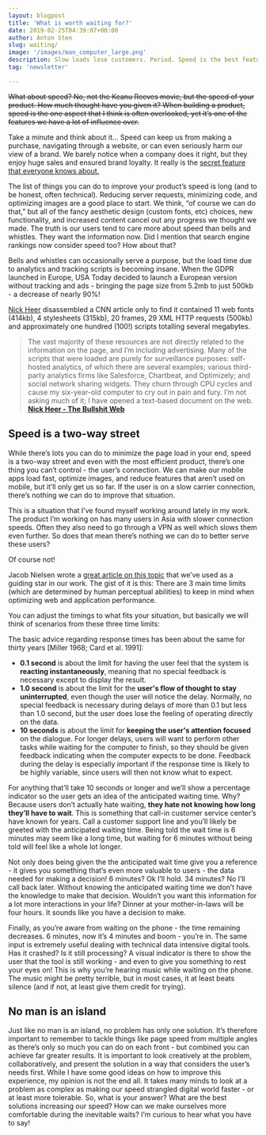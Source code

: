```yaml
---
layout: blogpost
title: 'What is worth waiting for?'
date: 2019-02-25T04:39:07+00:00
author: Anton Sten
slug: waiting/
image: '/images/man_computer_large.png'
description: Slow loads lose customers. Period. Speed is the best feature your website can have for your users and here’s why.
tag: 'newsletter'

---
```


~~What about speed? No, not the Keanu Reeves movie, but the speed of your product. How much thought have you given it? When building a product, speed is the one aspect that I think is often overlooked, yet it’s one of the features we have a lot of influence over.~~

Take a minute and think about it… Speed can keep us from making a purchase, navigating through a website, or can even seriously harm our view of a brand. We barely notice when a company does it right, but they enjoy huge sales and ensured brand loyalty. It really is the [secret feature that everyone knows about.](https://www.antonsten.com/secret-feature/)

The list of things you can do to improve your product’s speed is long (and to be honest, often technical). Reducing server requests, minimizing code, and optimizing images are a good place to start. We think, “of course we can do that,” but all of the fancy aesthetic design (custom fonts, etc) choices, new functionality, and increased content cancel out any progress we thought we made. The truth is our users tend to care more about speed than bells and whistles. They want the information now. Did I mention that search engine rankings now consider speed too? How about that?

Bells and whistles can occasionally serve a purpose, but the load time due to analytics and tracking scripts is becoming insane. When the GDPR launched in Europe, USA Today decided to launch a European version without tracking and ads - bringing the page size from 5.2mb to just 500kb - a decrease of nearly 90%!

[Nick Heer](https://pxlnv.com/blog/bullshit-web/) disassembled a CNN article only to find it contained 11 web fonts (414kb), 4 stylesheets (315kb), 20 frames, 29 XML HTTP requests (500kb) and approximately one hundred (100!) scripts totalling several megabytes.

>The vast majority of these resources are not directly related to the information on the page, and I’m including advertising. Many of the scripts that were loaded are purely for surveillance purposes: self-hosted analytics, of which there are several examples; various third-party analytics firms like Salesforce, Chartbeat, and Optimizely; and social network sharing widgets. They churn through CPU cycles and cause my six-year-old computer to cry out in pain and fury. I’m not asking much of it; I have opened a text-based document on the web.
**[Nick Heer - The Bullshit Web](https://pxlnv.com/blog/bullshit-web/)**


## Speed is a two-way street

While there’s lots you can do to minimize the page load in your end, speed is a two-way street and even with the most efficient product, there’s one thing you can’t control - the user’s connection. We can make our mobile apps load fast, optimize images, and reduce features that aren’t used on mobile, but it’ll only get us so far. If the user is on a slow carrier connection, there’s nothing we can do to improve that situation.

This is a situation that I’ve found myself working around lately in my work. The product I’m working on has many users in Asia with slower connection speeds. Often they also need to go through a VPN as well which slows them even further. So does that mean there’s nothing we can do to better serve these users?

Of course not!

Jacob Nielsen wrote a [great article on this topic](https://www.nngroup.com/articles/response-times-3-important-limits/) that we’ve used as a guiding star in our work. The gist of it is this: There are 3 main time limits (which are determined by human perceptual abilities) to keep in mind when optimizing web and application performance.

You can adjust the timings to what fits your situation, but basically we will think of scenarios from these three time limits:

The basic advice regarding response times has been about the same for thirty years [Miller 1968; Card et al. 1991]:
- __0.1 second__ is about the limit for having the user feel that the system is __reacting instantaneously__, meaning that no special feedback is necessary except to display the result.
- __1.0 second__ is about the limit for the __user's flow of thought to stay uninterrupted__, even though the user will notice the delay. Normally, no special feedback is necessary during delays of more than 0.1 but less than 1.0 second, but the user does lose the feeling of operating directly on the data.
- __10 seconds__ is about the limit for __keeping the user's attention focused__ on the dialogue. For longer delays, users will want to perform other tasks while waiting for the computer to finish, so they should be given feedback indicating when the computer expects to be done. Feedback during the delay is especially important if the response time is likely to be highly variable, since users will then not know what to expect.

For anything that’ll take 10 seconds or longer and we’ll show a percentage indicator so the user gets an idea of the anticipated waiting time. Why? Because users don’t actually hate waiting, __they hate not knowing how long they’ll have to wait__. This is something that call-in customer service center’s have known for years. Call a customer support line and you’ll likely be greeted with the anticipated waiting time. Being told the wait time is 6 minutes may seem like a long time, but waiting for 6 minutes without being told will feel like a whole lot longer.

Not only does being given the the anticipated wait time give you a reference - it gives you something that’s even more valuable to users - the data needed for making a decision! 6 minutes? Ok I’ll hold. 34 minutes? No I’ll call back later. Without knowing the anticipated waiting time we don’t have the knowledge to make that decision. Wouldn’t you want this information for a lot more interactions in your life? Dinner at your mother-in-laws will be four hours. It sounds like you have a decision to make.

Finally, as you’re aware from waiting on the phone - the time remaining decreases. 6 minutes, now it’s 4 minutes and boom - you’re in. The same input is extremely useful dealing with technical data intensive digital tools. Has it crashed? Is it still processing? A visual indicator is there to show the user that the tool is still working - and even to give you something to rest your eyes on! This is why you’re hearing music while waiting on the phone. The music might be pretty terrible, but in most cases, it at least beats silence (and if not, at least give them credit for trying).

## No man is an island

Just like no man is an island, no problem has only one solution. It’s therefore important to remember to tackle things like page speed from multiple angles as there’s only so much you can do on each front - but combined you can achieve far greater results. It is important to look creatively at the problem, collaboratively, and present the solution in a way that considers the user’s needs first. While I have some good ideas on how to improve this experience, my opinion is not the end all. It takes many minds to look at a problem as complex as making our speed strangled digital world faster - or at least more tolerable. So, what is your answer? What are the best solutions increasing our speed? How can we make ourselves more comfortable during the inevitable waits? I’m curious to hear what you have to say!
